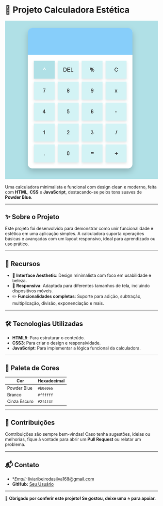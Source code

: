 # 💫 Projeto Calculadora Estética

![Preview da Calculadora](./img/Screenshot_1.png)

Uma calculadora minimalista e funcional com design clean e moderno, feita com **HTML**, **CSS** e **JavaScript**, destacando-se pelos tons suaves de **Powder Blue**.

---

## ✨ Sobre o Projeto

Este projeto foi desenvolvido para demonstrar como unir funcionalidade e estética em uma aplicação simples. A calculadora suporta operações básicas e avançadas com um layout responsivo, ideal para aprendizado ou uso prático.

---

## 🧩 Recursos

- 🎨 **Interface Aesthetic**: Design minimalista com foco em usabilidade e beleza.  
- 📱 **Responsiva**: Adaptada para diferentes tamanhos de tela, incluindo dispositivos móveis.  
- ✏️ **Funcionalidades completas**: Suporte para adição, subtração, multiplicação, divisão, exponenciação e mais. 

---

## 🛠️ Tecnologias Utilizadas

- **HTML5**: Para estruturar o conteúdo.  
- **CSS3**: Para criar o design e responsividade.  
- **JavaScript**: Para implementar a lógica funcional da calculadora.

---

## 🌈 Paleta de Cores

| Cor            | Hexadecimal |
|-----------------|-------------|
| Powder Blue     | `#b0e0e6`   |
| Branco          | `#ffffff`   |
| Cinza Escuro    | `#2f4f4f`   |

---

## 🤝 Contribuições

Contribuições são sempre bem-vindas! Caso tenha sugestões, ideias ou melhorias, fique à vontade para abrir um **Pull Request** ou relatar um problema.

---

## 📬 Contato

- **Email:* liviaribeirodasilva168@gmail.com
- **GitHub:** [Seu Usuário](https://github.com/WolfstarMoony)

---

🌟 **Obrigado por conferir este projeto! Se gostou, deixe uma ⭐ para apoiar.**
